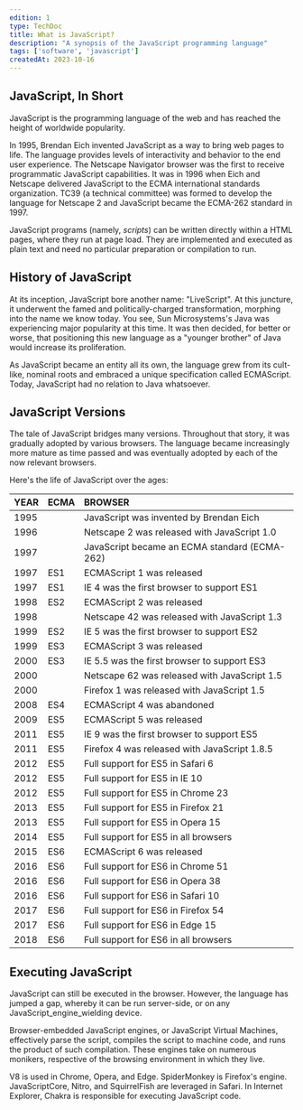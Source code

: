 ```yaml
---
edition: 1
type: TechDoc
title: What is JavaScript?
description: "A synopsis of the JavaScript programming language"
tags: ['software', 'javascript']
createdAt: 2023-10-16
---
```

## JavaScript, In Short
JavaScript is the programming language of the web and has reached the height of worldwide popularity.

In 1995, Brendan Eich invented JavaScript as a way to bring web pages to life. The language provides levels of interactivity and behavior to the end user experience. The Netscape Navigator browser was the first to receive programmatic JavaScript capabilities. It was in 1996 when Eich and Netscape delivered JavaScript to the ECMA international standards organization. TC39 (a technical committee) was formed to develop the language for Netscape 2 and JavaScript became the ECMA-262 standard in 1997.

JavaScript programs (namely, *scripts*) can be written directly within a HTML pages, where they run at page load. They are implemented and executed as plain text and need no particular preparation or compilation to run.

## History of JavaScript
At its inception, JavaScript bore another name: "LiveScript". At this juncture, it underwent the famed and politically-charged transformation, morphing into the name we know today. You see, Sun Microsystems's Java was experiencing major popularity at this time. It was then decided, for better or worse, that positioning this new language as a "younger brother" of Java would increase its proliferation.

As JavaScript became an entity all its own, the language grew from its cult-like, nominal roots and embraced a unique specification called ECMAScript. Today, JavaScript had no relation to Java whatsoever.

## JavaScript Versions
The tale of JavaScript bridges many versions. Throughout that story, it was gradually adopted by various browsers. The language became increasingly more mature as time passed and was eventually adopted by each of the now relevant browsers.

Here's the life of JavaScript over the ages:

| YEAR | ECMA | BROWSER |
|:--|:--|:--|
| 1995 |  | JavaScript was invented by Brendan Eich |
| 1996 |  | Netscape 2 was released with JavaScript 1.0 |
| 1997 |  | JavaScript became an ECMA standard (ECMA-262) |
| 1997 | ES1 | ECMAScript 1 was released |
| 1997 | ES1 | IE 4 was the first browser to support ES1  |
| 1998 | ES2 | ECMAScript 2 was released |
| 1998 |  | Netscape 42 was released with JavaScript 1.3 |
| 1999 | ES2 | IE 5 was the first browser to support ES2 |
| 1999 | ES3 | ECMAScript 3 was released |
| 2000 | ES3 | IE 5.5 was the first browser to support ES3  |
| 2000 |  | Netscape 62 was released with JavaScript 1.5 |
| 2000 |  | Firefox 1 was released with JavaScript 1.5 |
| 2008 | ES4 | ECMAScript 4 was abandoned |
| 2009 | ES5 | ECMAScript 5 was released |
| 2011 | ES5 | IE 9 was the first browser to support ES5 |
| 2011 | ES5 | Firefox 4 was released with JavaScript 1.8.5 |
| 2012 | ES5 | Full support for ES5 in Safari 6 |
| 2012 | ES5 | Full support for ES5 in IE 10 |
| 2012 | ES5 | Full support for ES5 in Chrome 23 |
| 2013 | ES5 | Full support for ES5 in Firefox 21 |
| 2013 | ES5 | Full support for ES5 in Opera 15 |
| 2014 | ES5 | Full support for ES5 in all browsers |
| 2015 | ES6 | ECMAScript 6 was released |
| 2016 | ES6 | Full support for ES6 in Chrome 51 |
| 2016 | ES6 | Full support for ES6 in Opera 38 |
| 2016 | ES6 | Full support for ES6 in Safari 10 |
| 2017 | ES6 | Full support for ES6 in Firefox 54 |
| 2017 | ES6 | Full support for ES6 in Edge 15 |
| 2018 | ES6 | Full support for ES6 in all browsers |

## Executing JavaScript
JavaScript can still be executed in the browser. However, the language has jumped a gap, whereby it can be run server-side, or on any JavaScript_engine_wielding device.

Browser-embedded JavaScript engines, or JavaScript Virtual Machines, effectively parse the script, compiles the script to machine code, and runs the product of such compilation. These engines take on numerous monikers, respective of the browsing environment in which they live.

V8 is used in Chrome, Opera, and Edge. SpiderMonkey is Firefox's engine. JavaScriptCore, Nitro, and SquirrelFish are leveraged in Safari. In Internet Explorer, Chakra is responsible for executing JavaScript code.